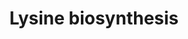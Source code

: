 ---
annotations:
- id: PW:0000002
  parent: classic metabolic pathway
  type: Pathway Ontology
  value: classic metabolic pathway
- id: PW:0000074
  parent: classic metabolic pathway
  type: Pathway Ontology
  value: lysine biosynthetic pathway
authors:
- M.Braymer
- MaintBot
- Ddigles
- Egonw
- Eweitz
- Khanspers
citedin: ''
communities: []
description: 'S. cerevisiae synthesizes the essential amino acid L-lysine via the
  L-alpha-aminoadipic acid pathway instead of the diaminopmelate pathway (CITS: [10714900]).  Originally
  proposed to be characteristic of fungi, recent studies suggest prokaryotes also
  synthesize lysine via the alpha-aminoadipic acid pathway (CITS: [11029074]). Intermediates
  in this pathway are often incorporated into secondary metabolites.  For example,
  it has been well- studied that alpha-aminoadipate is required for penicillin production
  (CITS: [10714900]).    Regulation of the lysine biosynthetic pathway in S. cerevisiae
  is an interaction between general amino acid control (via Gcn4p) (CITS: [Hinnebusch]),
  feedback inhibition of homocitrate synthase activity by lysine (CITS: [10103047]),
  and induction of Lys14p by alpha-aminoadipate semialdehyde (CITS: [10975256]).   Source:
  [SGD pathways](http://pathway.yeastgenome.org/server.html)'
last-edited: 2025-09-01
ndex: null
organisms:
- Saccharomyces cerevisiae
redirect_from:
- /index.php/Pathway:WP533
- /instance/WP533
- /instance/WP533_r140489
revision: r140489
schema-jsonld:
- '@context': https://schema.org/
  '@id': https://wikipathways.github.io/pathways/WP533.html
  '@type': Dataset
  creator:
    '@type': Organization
    name: WikiPathways
  description: 'S. cerevisiae synthesizes the essential amino acid L-lysine via the
    L-alpha-aminoadipic acid pathway instead of the diaminopmelate pathway (CITS:
    [10714900]).  Originally proposed to be characteristic of fungi, recent studies
    suggest prokaryotes also synthesize lysine via the alpha-aminoadipic acid pathway
    (CITS: [11029074]). Intermediates in this pathway are often incorporated into
    secondary metabolites.  For example, it has been well- studied that alpha-aminoadipate
    is required for penicillin production (CITS: [10714900]).    Regulation of the
    lysine biosynthetic pathway in S. cerevisiae is an interaction between general
    amino acid control (via Gcn4p) (CITS: [Hinnebusch]), feedback inhibition of homocitrate
    synthase activity by lysine (CITS: [10103047]), and induction of Lys14p by alpha-aminoadipate
    semialdehyde (CITS: [10975256]).   Source: [SGD pathways](http://pathway.yeastgenome.org/server.html)'
  keywords:
  - (1R,2S)-homoisocitrate
  - (S)-2-amino-6-oxohexanoate
  - 2-oxoadipate
  - 2-oxoglutarate
  - AMP
  - ARO8
  - ATP
  - CO₂
  - Coenzyme A
  - Homocitrate
  - H⁺
  - H₂O
  - L-2-aminoadipate
  - L-Saccharopine
  - L-glutamate
  - L-lysine
  - LYS1
  - LYS12
  - LYS2
  - LYS20
  - LYS21
  - LYS4
  - LYS9
  - NAD+
  - NADH
  - NADP+
  - NADPH
  - acetyl-CoA
  - cis-homoaconitate
  - diphosphate
  license: CC0
  name: Lysine biosynthesis
seo: CreativeWork
title: Lysine biosynthesis
wpid: WP533
---